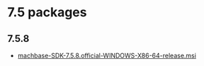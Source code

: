 # 7.5 packages

## 7.5.8

* [machbase-SDK-7.5.8.official-WINDOWS-X86-64-release.msi](https://github.com/machbase/dbms-nfx/releases/download/7.5.8/machbase-SDK-7.5.8.official-WINDOWS-X86-64-release.msi)